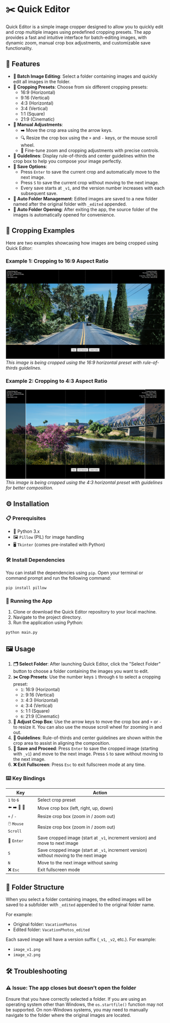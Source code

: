 # ✂️ Quick Editor

Quick Editor is a simple image cropper designed to allow you to quickly edit and crop multiple images using predefined cropping presets. The app provides a fast and intuitive interface for batch-editing images, with dynamic zoom, manual crop box adjustments, and customizable save functionality.

## 🌟 Features

- **📂 Batch Image Editing**: Select a folder containing images and quickly edit all images in the folder.
- **📐 Cropping Presets**: Choose from six different cropping presets:
  - 16:9 (Horizontal)
  - 9:16 (Vertical)
  - 4:3 (Horizontal)
  - 3:4 (Vertical)
  - 1:1 (Square)
  - 21:9 (Cinematic)
- **🔧 Manual Adjustments**:
  - ➡️ Move the crop area using the arrow keys.
  - 🔍 Resize the crop box using the `+` and `-` keys, or the mouse scroll wheel.
  - 🔬 Fine-tune zoom and cropping adjustments with precise controls.
- **📏 Guidelines**: Display rule-of-thirds and center guidelines within the crop box to help you compose your image perfectly.
- **💾 Save Options**:
  - Press `Enter` to save the current crop and automatically move to the next image.
  - Press `S` to save the current crop without moving to the next image.
  - Every save starts at `_v1`, and the version number increases with each subsequent save.
- **📂 Auto Folder Management**: Edited images are saved to a new folder named after the original folder with `_edited` appended.
- **📂 Auto Folder Opening**: After exiting the app, the source folder of the images is automatically opened for convenience.

## 📸 Cropping Examples

Here are two examples showcasing how images are being cropped using Quick Editor:

### Example 1: Cropping to 16:9 Aspect Ratio

![16:8 Crop Example](images/screenshot1.png)
*This image is being cropped using the 16:9 horizontal preset with rule-of-thirds guidelines.*

### Example 2: Cropping to 4:3 Aspect Ratio

![4:3 Crop Example](images/screenshot2.png)
*This image is being cropped using the 4:3 horizontal preset with guidelines for better composition.*

## ⚙️ Installation

### 📋 Prerequisites

- 🐍 Python 3.x
- 🖼️ `Pillow` (PIL) for image handling
- 🖥️ `Tkinter` (comes pre-installed with Python)

### 🛠️ Install Dependencies

You can install the dependencies using `pip`. Open your terminal or command prompt and run the following command:

```bash
pip install pillow
```

### 🚀 Running the App

1. Clone or download the Quick Editor repository to your local machine.
2. Navigate to the project directory.
3. Run the application using Python:

```bash
python main.py
```

## 🖼️ Usage

1. **🗂️ Select Folder**: After launching Quick Editor, click the "Select Folder" button to choose a folder containing the images you want to edit.
2. **✂️ Crop Presets**: Use the number keys `1` through `6` to select a cropping preset:
   - `1`: 16:9 (Horizontal)
   - `2`: 9:16 (Vertical)
   - `3`: 4:3 (Horizontal)
   - `4`: 3:4 (Vertical)
   - `5`: 1:1 (Square)
   - `6`: 21:9 (Cinematic)
3. **📏 Adjust Crop Box**: Use the arrow keys to move the crop box and `+` or `-` to resize it. You can also use the mouse scroll wheel for zooming in and out.
4. **📐 Guidelines**: Rule-of-thirds and center guidelines are shown within the crop area to assist in aligning the composition.
5. **💾 Save and Proceed**: Press `Enter` to save the cropped image (starting with `_v1`) and move to the next image. Press `S` to save without moving to the next image.
6. **❌ Exit Fullscreen**: Press `Esc` to exit fullscreen mode at any time.

### ⌨️ Key Bindings

| Key | Action |
| --- | ------ |
| `1` to `6` | Select crop preset |
| ⬅️ ➡️ 🔼 🔽 | Move crop box (left, right, up, down) |
| `+` / `-` | Resize crop box (zoom in / zoom out) |
| 🖱️ `Mouse Scroll` | Resize crop box (zoom in / zoom out) |
| 🔑 `Enter` | Save cropped image (start at `_v1`, increment version) and move to next image |
| `S` | Save cropped image (start at `_v1`, increment version) without moving to the next image |
| `N` | Move to the next image without saving |
| ❌ `Esc` | Exit fullscreen mode |

## 📂 Folder Structure

When you select a folder containing images, the edited images will be saved to a subfolder with `_edited` appended to the original folder name.

For example:
- Original folder: `VacationPhotos`
- Edited folder: `VacationPhotos_edited`

Each saved image will have a version suffix (`_v1`, `_v2`, etc.). For example:
- `image_v1.png`
- `image_v2.png`

## 🛠️ Troubleshooting

### ⚠️ Issue: The app closes but doesn’t open the folder

Ensure that you have correctly selected a folder. If you are using an operating system other than Windows, the `os.startfile()` function may not be supported. On non-Windows systems, you may need to manually navigate to the folder where the original images are located.